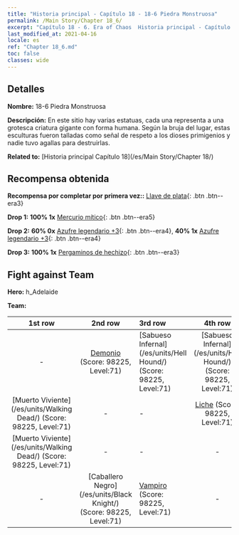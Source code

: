 ```yaml
---
title: "Historia principal - Capítulo 18 - 18-6 Piedra Monstruosa"
permalink: /Main Story/Chapter 18_6/
excerpt: "Capítulo 18 - 6. Era of Chaos  Historia principal - Capítulo 18_6. 18-6 Piedra Monstruosa"
last_modified_at: 2021-04-16
locale: es
ref: "Chapter 18_6.md"
toc: false
classes: wide
---
```


## Detalles

 **Nombre:** 18-6 Piedra Monstruosa

 **Descripción:** En este sitio hay varias estatuas, cada una representa a una grotesca criatura gigante con forma humana. Según la bruja del lugar, estas esculturas fueron talladas como señal de respeto a los dioses primigenios y nadie tuvo agallas para destruirlas.

 **Related to:** [Historia principal Capítulo 18](/es/Main Story/Chapter 18/)

## Recompensa obtenida

 **Recompensa por completar por primera vez::** [Llave de plata](/es/Items/con_693/){: .btn .btn--era3}

 **Drop 1:** **100% 1x** [Mercurio mítico](/es/Items/mat_63/){: .btn .btn--era5}

 **Drop 2:** **60% 0x** [Azufre legendario +3](/es/Items/mat_57/){: .btn .btn--era4}, **40% 1x** [Azufre legendario +3](/es/Items/mat_57/){: .btn .btn--era4}

 **Drop 3:** **100% 1x** [Pergaminos de hechizo](/es/Items/con_694/){: .btn .btn--era3}


## Fight against Team
 **Hero:** h_Adelaide

 **Team:**


  | 1st row | 2nd row | 3rd row | 4th row |
  |:----:|:----:|:----|:----:|
  | - | [Demonio](/es/units/Demon/) (Score: 98225, Level:71)  | [Sabueso Infernal](/es/units/Hell Hound/) (Score: 98225, Level:71)  | [Sabueso Infernal](/es/units/Hell Hound/) (Score: 98225, Level:71)  |
  | [Muerto Viviente](/es/units/Walking Dead/) (Score: 98225, Level:71)  | - | - | [Liche](/es/units/Lich/) (Score: 98225, Level:71)  |
  | [Muerto Viviente](/es/units/Walking Dead/) (Score: 98225, Level:71)  | - | - | - |
  | - | [Caballero Negro](/es/units/Black Knight/) (Score: 98225, Level:71)  | [Vampiro](/es/units/Vampire/) (Score: 98225, Level:71)  | - |


